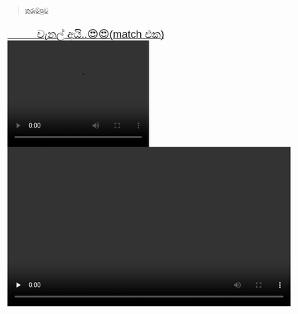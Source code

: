 <div id="fb-root"></div>
<script>(function(d, s, id) {
  var js, fjs = d.getElementsByTagName(s)[0];
  if (d.getElementById(id)) return;
  js = d.createElement(s); js.id = id;
  js.src = 'https://connect.facebook.net/en_US/sdk.js#xfbml=1&version=v3.0';
  fjs.parentNode.insertBefore(js, fjs);
}(document, 'script', 'facebook-jssdk'));</script>
<div class="fb-page" data-href="https://www.facebook.com/RaviNATH.net/" data-tabs="timeline" data-width="500" data-small-header="false" data-adapt-container-width="true" data-hide-cover="false" data-show-facepile="true"><blockquote cite="https://www.facebook.com/RaviNATH.net/" class="fb-xfbml-parse-ignore"><a href="https://www.facebook.com/RaviNATH.net/">තුරුම්පුව</a></blockquote></div>


<br />
<a href="rtsp://streaming.mytv.dialog.lk:554/livefeed/CHANNELEYE_HVGA.sdp?msd=94764263311&amp;pi=PITEM_8&amp;pd=PDATA_15&amp;sn=ChannelEye&amp;b=3G&amp;os=WAP&amp;cn=&amp;m=Android4.4.2;Mobile;rv:66.0)Gecko&amp;mcc=&amp;mnc=&amp;v=1.14&amp;lac=&amp;cid=&amp;op=Dialog&amp;st=1&amp;sid=&amp;pid=&amp;stamp=3768887136&amp;sign=a4c5bcbc36318d063215883ea6ae2e57" target="_blank"><span style="font-family: &quot;verdana&quot; , sans-serif; font-size: x-large;">&nbsp; &nbsp; &nbsp; &nbsp; &nbsp; චැනල් අයි..😍😍(match එක)</span></a>
<br />



<video width="320" height="240" controls>
  <source src="rtsp://streaming.mytv.dialog.lk:554/livefeed/CHANNELEYE_HVGA.sdp?msd=94764263311&amp;pi=PITEM_8&amp;pd=PDATA_15&amp;sn=ChannelEye&amp;b=3G&amp;os=WAP&amp;cn=&amp;m=Android4.4.2;Mobile;rv:66.0)Gecko&amp;mcc=&amp;mnc=&amp;v=1.14&amp;lac=&amp;cid=&amp;op=Dialog&amp;st=1&amp;sid=&amp;pid=&amp;stamp=3768887136&amp;sign=a4c5bcbc36318d063215883ea6ae2e57" type="video/webm">
  Your browser does not support the video tag.
</video>




<!DOCTYPE html>
<html lang="en">
<head>
    <meta charset="UTF-8">
    <title>Live Streaming</title>
    <link href="//vjs.zencdn.net/5.8/video-js.min.css" rel="stylesheet">
    <script src="//vjs.zencdn.net/5.8/video.min.js"></script>
</head>
<body>
<video id="player" class="video-js vjs-default-skin" height="360" width="640" controls preload="none">
    <source src="rtsp://streaming.mytv.dialog.lk:554/livefeed/CHANNELEYE_HVGA.sdp?msd=94764263311&amp;pi=PITEM_8&amp;pd=PDATA_15&amp;sn=ChannelEye&amp;b=3G&amp;os=WAP&amp;cn=&amp;m=Android4.4.2;Mobile;rv:66.0)Gecko&amp;mcc=&amp;mnc=&amp;v=1.14&amp;lac=&amp;cid=&amp;op=Dialog&amp;st=1&amp;sid=&amp;pid=&amp;stamp=3768887136&amp;sign=a4c5bcbc36318d063215883ea6ae2e57" />
</video>
<script>
    var player = videojs('#player');
</script>
</body>
</html>
